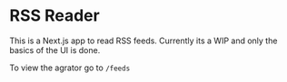 # RSS Reader

This is a Next.js app to read RSS feeds. Currently its a WIP and only the basics of the UI is done.

To view the agrator go to `/feeds`